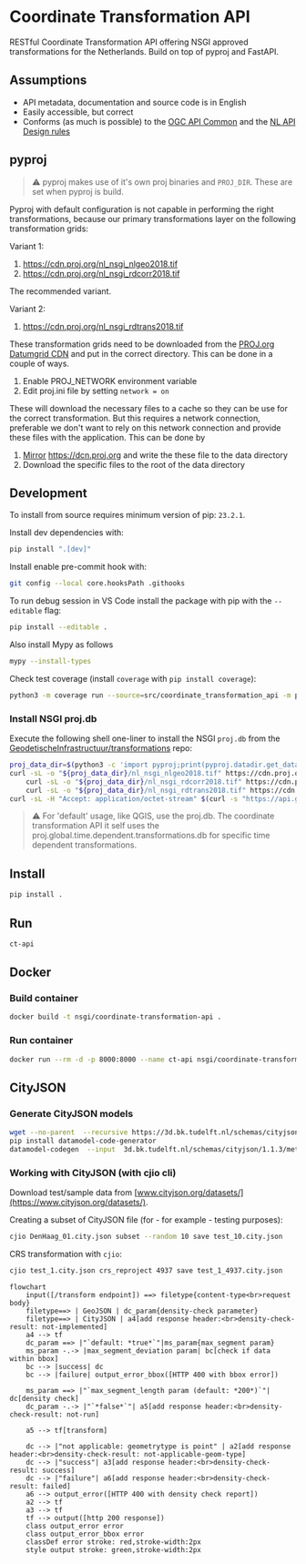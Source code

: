 # Coordinate Transformation API

RESTful Coordinate Transformation API offering NSGI approved transformations for
the Netherlands. Build on top of pyproj and FastAPI.

## Assumptions

- API metadata, documentation and source code is in English
- Easily accessible, but correct
- Conforms (as much is possible) to the [OGC API
  Common](https://ogcapi.ogc.org/common/) and the [NL API Design
  rules](https://gitdocumentatie.logius.nl/publicatie/api/adr/)

## pyproj

> :warning: pyproj makes use of it's own proj binaries and `PROJ_DIR`. These are
> set when pyproj is build.

Pyproj with default configuration is not capable in performing the right
transformations, because our primary transformations layer on the following
transformation grids:

Variant 1:

1. <https://cdn.proj.org/nl_nsgi_nlgeo2018.tif>
1. <https://cdn.proj.org/nl_nsgi_rdcorr2018.tif>

The recommended variant.

Variant 2:

1. <https://cdn.proj.org/nl_nsgi_rdtrans2018.tif>

These transformation grids need to be downloaded from the [PROJ.org Datumgrid
CDN](https://cdn.proj.org/) and put in the correct directory. This can be done
in a couple of ways.

1. Enable PROJ_NETWORK environment variable
1. Edit proj.ini file by setting `network = on`

These will download the necessary files to a cache so they can be use for the
correct transformation. But this requires a network connection, preferable we
don't want to rely on this network connection and provide these files with the
application. This can be done by

1. [Mirror](https://pyproj4.github.io/pyproj/stable/transformation_grids.html)
   <https://dcn.proj.org> and write the these file to the data directory
1. Download the specific files to the root of the data directory

## Development

To install from source requires minimum version of pip: `23.2.1`.

Install dev dependencies with:

```sh
pip install ".[dev]"
```

Install enable pre-commit hook with:

```sh
git config --local core.hooksPath .githooks
```

To run debug session in VS Code install the package with pip with the
`--editable` flag:

```sh
pip install --editable .
```

Also install Mypy as follows

```sh
mypy --install-types
```

Check test coverage (install `coverage` with `pip install coverage`):

```sh
python3 -m coverage run --source=src/coordinate_transformation_api -m pytest -v tests && python3 -m coverage report -m
```

### Install NSGI proj.db

Execute the following shell one-liner to install the NSGI `proj.db` from the
[GeodetischeInfrastructuur/transformations](https://github.com/GeodetischeInfrastructuur/transformations/releases)
repo:

```sh
proj_data_dir=$(python3 -c 'import pyproj;print(pyproj.datadir.get_data_dir());')
curl -sL -o "${proj_data_dir}/nl_nsgi_nlgeo2018.tif" https://cdn.proj.org/nl_nsgi_nlgeo2018.tif && \
    curl -sL -o "${proj_data_dir}/nl_nsgi_rdcorr2018.tif" https://cdn.proj.org/nl_nsgi_rdcorr2018.tif && \
    curl -sL -o "${proj_data_dir}/nl_nsgi_rdtrans2018.tif" https://cdn.proj.org/nl_nsgi_rdtrans2018.tif && \
curl -sL -H "Accept: application/octet-stream" $(curl -s "https://api.github.com/repos/GeodetischeInfrastructuur/transformations/releases/latest" | jq -r '.assets[] | select(.name=="proj.db").url') -o "${proj_data_dir}/proj.db"
```

> :warning: For 'default' usage, like QGIS, use the proj.db. The coordinate
> transformation API it self uses the
> proj.global.time.dependent.transformations.db for specific time dependent
> transformations.

## Install

```bash
pip install .
```

## Run

```bash
ct-api
```

## Docker

### Build container

```bash
docker build -t nsgi/coordinate-transformation-api .
```

### Run container

```bash
docker run --rm -d -p 8000:8000 --name ct-api nsgi/coordinate-transformation-api
```

## CityJSON

### Generate CityJSON models

```sh
wget --no-parent  --recursive https://3d.bk.tudelft.nl/schemas/cityjson/1.1.3/
pip install datamodel-code-generator
datamodel-codegen  --input  3d.bk.tudelft.nl/schemas/cityjson/1.1.3/metadata.schema.json  --input-file-type jsonschema --output cityjson.py
```

### Working with CityJSON (with cjio cli)

Download test/sample data from
[www.cityjson.org/datasets/](https://www.cityjson.org/datasets/).

Creating a subset of CityJSON file (for - for example - testing purposes):

```sh
cjio DenHaag_01.city.json subset --random 10 save test_10.city.json
```

CRS transformation with `cjio`:

```sh
cjio test_1.city.json crs_reproject 4937 save test_1_4937.city.json
```

```mermaid
flowchart
    input([/transform endpoint]) ==> filetype{content-type<br>request body}
    filetype==> | GeoJSON | dc_param{density-check parameter}
    filetype==> | CityJSON | a4[add response header:<br>density-check-result: not-implemented] 
    a4 --> tf
    dc_param ==> |"`default: *true*`"|ms_param{max_segment param}
    ms_param -.-> |max_segment_deviation param| bc[check if data within bbox]
    bc --> |success| dc
    bc --> |failure| output_error_bbox([HTTP 400 with bbox error])

    ms_param ==> |"`max_segment_length param (default: *200*)`"| dc[density check]
    dc_param -.-> |"`*false*`"| a5[add response header:<br>density-check-result: not-run] 
    
    a5 --> tf[transform]
    
    dc --> |"not applicable: geometrytype is point" | a2[add response header:<br>density-check-result: not-applicable-geom-type]
    dc --> |"success"| a3[add response header:<br>density-check-result: success]
    dc --> |"failure"| a6[add response header:<br>density-check-result: failed] 
    a6 --> output_error([HTTP 400 with density check report])
    a2 --> tf
    a3 --> tf
    tf --> output([http 200 response])
    class output_error error
    class output_error_bbox error
    classDef error stroke: red,stroke-width:2px
    style output stroke: green,stroke-width:2px
```
